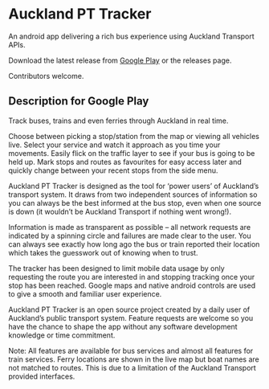 # Auckland PT Tracker

An android app delivering a rich bus experience using Auckland Transport APIs.

Download the latest release from [Google Play](https://play.google.com/store/apps/details?id=local.hamish.trackbus) or the releases page.

Contributors welcome.

## Description for Google Play

Track buses, trains and even ferries through Auckland in real time.

Choose between picking a stop/station from the map or viewing all vehicles live. Select your service and watch it approach as you time your movements. Easily flick on the traffic layer to see if your bus is going to be held up. Mark stops and routes as favourites for easy access later and quickly change between your recent stops from the side menu.

Auckland PT Tracker is designed as the tool for ‘power users’ of Auckland’s transport system. It draws from two independent sources of information so you can always be the best informed at the bus stop, even when one source is down (it wouldn’t be Auckland Transport if nothing went wrong!). 

Information is made as transparent as possible – all network requests are indicated by a spinning circle and failures are made clear to the user. You can always see exactly how long ago the bus or train reported their location which takes the guesswork out of knowing when to trust.

The tracker has been designed to limit mobile data usage by only requesting the route you are interested in and stopping tracking once your stop has been reached. Google maps and native android controls are used to give a smooth and familiar user experience.

Auckland PT Tracker is an open source project created by a daily user of Auckland’s public transport system. Feature requests are welcome so you have the chance to shape the app without any software development knowledge or time commitment.

Note: All features are available for bus services and almost all features for train services. Ferry locations are shown in the live map but boat names are not matched to routes. This is due to a limitation of the Auckland Transport provided interfaces.
